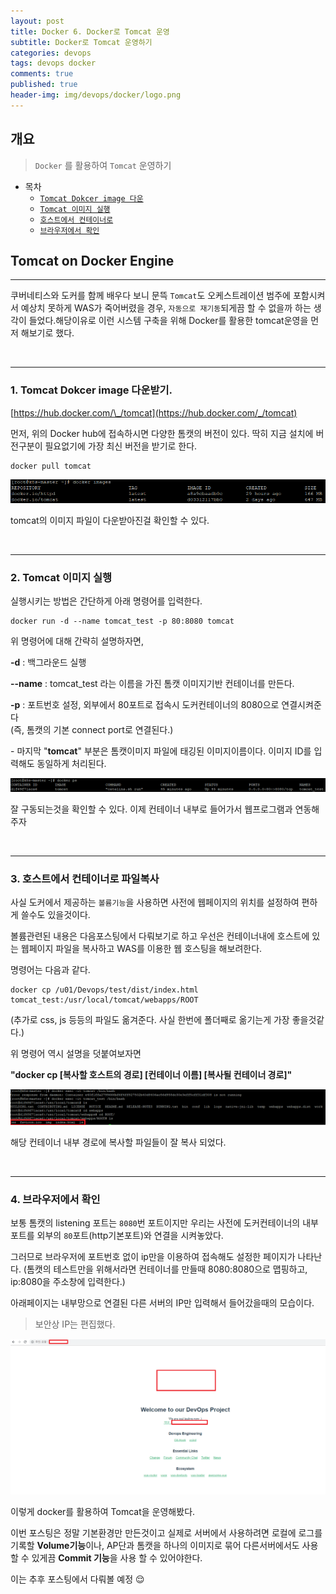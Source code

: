 ```yaml
---
layout: post
title: Docker 6. Docker로 Tomcat 운영
subtitle: Docker로 Tomcat 운영하기
categories: devops
tags: devops docker
comments: true
published: true
header-img: img/devops/docker/logo.png
---
```


## 개요
> `Docker` 를 활용하여 `Tomcat` 운영하기 
  
- 목차
	- [`Tomcat Dokcer image 다운`](#1-tomcat-dokcer-image-다운받기)
	- [`Tomcat 이미지 실행`](#2-tomcat-이미지-실행)
	- [`호스트에서 컨테이너로`](#3-호스트에서-컨테이너로-파일복사)
	- [`브라우저에서 확인`](#4-브라우저에서-확인)
  
## Tomcat on Docker Engine
---
쿠버네티스와 도커를 함께 배우다 보니 문뜩 `Tomcat`도 오케스트레이션 범주에 포함시켜서 예상치 못하게 WAS가 죽어버렸을 경우, `자동으로 재기동`되게끔 할 수 없을까 하는 생각이 들었다.해당이유로 이런 시스템 구축을 위해 Docker를 활용한 tomcat운영을 먼저 해보기로 했다.

<br>

---


### **1\. Tomcat Dokcer image 다운받기.**

[https://hub.docker.com/\_/tomcat](https://hub.docker.com/_/tomcat)

먼저, 위의 Docker hub에 접속하시면 다양한 톰캣의 버전이 있다. 딱히 지금 설치에 버전구분이 필요없기에 가장 최신 버전을 받기로 한다.

```
docker pull tomcat
```

![그림1](/assets/img/devops/docker/tomcat/1.png)

tomcat의 이미지 파일이 다운받아진걸 확인할 수 있다.

<br>

---

### **2\. Tomcat 이미지 실행**

실행시키는 방법은 간단하게 아래 명령어를 입력한다.

```
docker run -d --name tomcat_test -p 80:8080 tomcat

```

위 명령어에 대해 간략히 설명하자면,

**\-d** : 백그라운드 실행

**\--name** : tomcat\_test 라는 이름을 가진 톰캣 이미지기반 컨테이너를 만든다.

**\-p** : 포트번호 설정, 외부에서 80포트로 접속시 도커컨테이너의 8080으로 연결시켜준다  
(즉, 톰캣의 기본 connect port로 연결된다.)

\- 마지막 "**tomcat**" 부분은 톰캣이미지 파일에 태깅된 이미지이름이다. 이미지 ID를 입력해도 동일하게 처리된다.

![그림2](/assets/img/devops/docker/tomcat/2.png)

잘 구동되는것을 확인할 수 있다. 이제 컨테이너 내부로 들어가서 웹프로그램과 연동해 주자

<br>

---

### **3\. 호스트에서 컨테이너로 파일복사**

사실 도커에서 제공하는 `볼륨기능`을 사용하면 사전에 웹페이지의 위치를 설정하여 편하게 쓸수도 있을것이다.

볼륨관련된 내용은 다음포스팅에서 다뤄보기로 하고 우선은 컨테이너내에 호스트에 있는 웹페이지 파일을 복사하고 WAS를 이용한 웹 호스팅을 해보려한다.

명령어는 다음과 같다.

```
docker cp /u01/Devops/test/dist/index.html tomcat_test:/usr/local/tomcat/webapps/ROOT
```

(추가로 css, js 등등의 파일도 옮겨준다. 사실 한번에 폴더째로 옮기는게 가장 좋을것같다.)

위 명령어 역시 설명을 덧붙여보자면

**"docker cp \[복사할 호스트의 경로\] \[컨테이너 이름\] \[복사될 컨테이너 경로\]"**

![그림3](/assets/img/devops/docker/tomcat/3.png)

해당 컨테이너 내부 경로에 복사할 파일들이 잘 복사 되었다.

<br>

---

### **4\. 브라우저에서 확인**

보통 톰캣의 listening 포트는 `8080`번 포트이지만 우리는 사전에 도커컨테이너의 내부포트를 외부의 `80`포트(http기본포트)와 연결을 시켜놓았다.

그러므로 브라우저에 포트번호 없이 ip만을 이용하여 접속해도 설정한 페이지가 나타난다. (톰캣의 테스트만을 위해서라면 컨테이너를 만들때 8080:8080으로 맵핑하고, ip:8080을 주소창에 입력한다.)

아래페이지는 내부망으로 연결된 다른 서버의 IP만 입력해서 들어갔을때의 모습이다.

> 보안상 IP는 편집했다.

![그림4](/assets/img/devops/docker/tomcat/4.png)


이렇게 docker를 활용하여 Tomcat을 운영해봤다.

이번 포스팅은 정말 기본환경만 만든것이고 실제로 서버에서 사용하려면 로컬에 로그를 기록할 **Volume기능**이나, AP단과 톰캣을 하나의 이미지로 묶어 다른서버에서도 사용할 수 있게끔 **Commit 기능**을 사용 할 수 있어야한다.

이는 추후 포스팅에서 다뤄볼 예정 😌